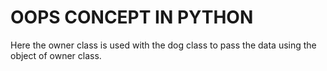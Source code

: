 # OOPS CONCEPT IN PYTHON

Here the owner class is used with the dog class to pass the data using the object of owner class.
